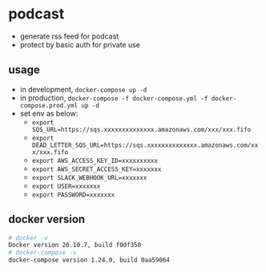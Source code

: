 # podcast

- generate rss feed for podcast
- protect by basic auth for private use

## usage

- in development, `docker-compose up -d`
- in production,
  `docker-compose -f docker-compose.yml -f docker-compose.prod.yml up -d`
- set env as below:
  - `export SQS_URL=https://sqs.xxxxxxxxxxxxxx.amazonaws.com/xxx/xxx.fifo`
  - `export DEAD_LETTER_SQS_URL=https://sqs.xxxxxxxxxxxxxx.amazonaws.com/xxx/xxx.fifo`
  - `export AWS_ACCESS_KEY_ID=xxxxxxxxxx`
  - `export AWS_SECRET_ACCESS_KEY=xxxxxxx`
  - `export SLACK_WEBHOOK_URL=xxxxxxx`
  - `export USER=xxxxxxx`
  - `export PASSWORD=xxxxxxx`

## docker version

```bash
# docker -v
Docker version 20.10.7, build f0df350
# docker-compose -v
docker-compose version 1.24.0, build 0aa59064
```
